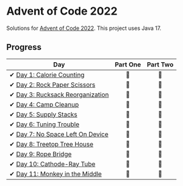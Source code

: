 # Advent of Code 2022

Solutions for [Advent of Code 2022][aoc]. This project uses Java 17.

[aoc]: https://adventofcode.com/2022/

## Progress

| Day                                                                                                                    | Part One | Part Two |
|------------------------------------------------------------------------------------------------------------------------|:--------:|:--------:|
| ✔ [Day 1: Calorie Counting](https://github.com/Mom0aut/AoC2022/blob/master/src/main/java/at/aoc/day1/Day1.java)        |    🌟    |    🌟    |
| ✔ [Day 2: Rock Paper Scissors](https://github.com/Mom0aut/AoC2022/blob/master/src/main/java/at/aoc/day2/Day2.java)     |    🌟    |    🌟    |
| ✔ [Day 3: Rucksack Reorganization](https://github.com/Mom0aut/AoC2022/blob/master/src/main/java/at/aoc/day3/Day3.java) |    🌟    |    🌟    |
| ✔ [Day 4: Camp Cleanup](https://github.com/Mom0aut/AoC2022/blob/master/src/main/java/at/aoc/day4/Day4.java)            |    🌟    |    🌟    |
| ✔ [Day 5: Supply Stacks](https://github.com/Mom0aut/AoC2022/blob/master/src/main/java/at/aoc/day5/Day5.java)           |    🌟    |    🌟    |
| ✔ [Day 6: Tuning Trouble](https://github.com/Mom0aut/AoC2022/blob/master/src/main/java/at/aoc/day6/Day6.java)          |    🌟    |    🌟    |
| ✔ [Day 7: No Space Left On Device](https://github.com/Mom0aut/AoC2022/blob/master/src/main/java/at/aoc/day7/Day7.java) |    🌟    |    🌟    |
| ✔ [Day 8: Treetop Tree House](https://github.com/Mom0aut/AoC2022/blob/master/src/main/java/at/aoc/day8/Day8.java)      |    🌟    |    🌟    |
| ✔ [Day 9: Rope Bridge](https://github.com/Mom0aut/AoC2022/blob/master/src/main/java/at/aoc/day9/Day9.java)             |    🌟    |    🌟    |
| ✔ [Day 10: Cathode-Ray Tube](https://github.com/Mom0aut/AoC2022/blob/master/src/main/java/at/aoc/day10/Day10.java)     |    🌟    |    🌟    |
| ✔ [Day 11: Monkey in the Middle](https://github.com/Mom0aut/AoC2022/blob/master/src/main/java/at/aoc/day11/Day11.java) |    🌟    |    🌟    |
